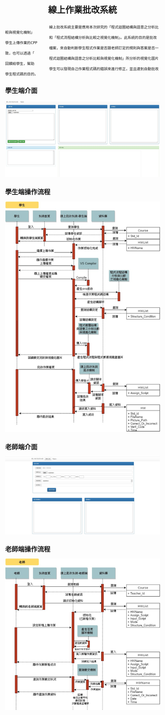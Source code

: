 # <p align="center">線上作業批改系統</p>

                        線上批改系統主要是應用本次研究的「程式迴圈結構與語意之分析比較與視覺化機制」
                        和「程式流程結構分析與比較之視覺化機制」。此系統的目的是批改學生上傳作業的CPP
                        檔案，來自動判斷學生程式作業是否跟老師訂定的規則與答案是否一致，也可以透過「
                        程式迴圈結構與語意之分析比較與視覺化機制」所分析的視覺化圖片回饋給學生，幫助
                        學生可以發現自己作業程式碼的錯誤來進行修正，並且達到自動批改學生程式碼的目的。


## 學生端介面
<p align="center">
<img src ="Photo/學生端.jpg">
</p>

## 學生端操作流程
<p align="center">
<img src ="Photo/StdUML.jpg">
</p>

## 老師端介面
<p align="center">
<img src ="Photo/老師端.jpg">
</p>

## 老師端操作流程
<p align="center">
<img src ="Photo/TeacherUML.jpg">
</p>
